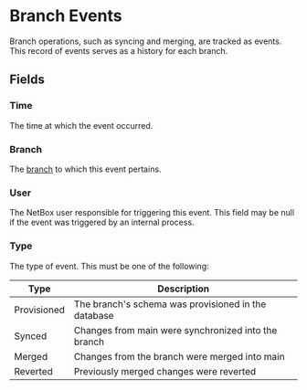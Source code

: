 # Branch Events

Branch operations, such as syncing and merging, are tracked as events. This record of events serves as a history for each branch.

## Fields

### Time

The time at which the event occurred.

### Branch

The [branch](./branch.md) to which this event pertains.

### User

The NetBox user responsible for triggering this event. This field may be null if the event was triggered by an internal process.

### Type

The type of event. This must be one of the following:

| Type        | Description                                         |
|-------------|-----------------------------------------------------|
| Provisioned | The branch's schema was provisioned in the database |
| Synced      | Changes from main were synchronized into the branch |
| Merged      | Changes from the branch were merged into main       |
| Reverted    | Previously merged changes were reverted             |
